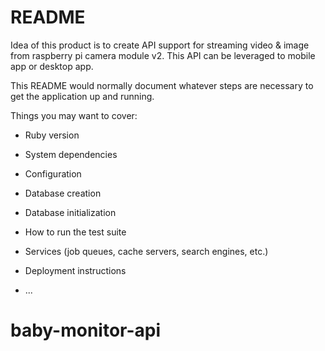 # README

Idea of this product is to create API support for streaming video & image from raspberry pi camera module v2. This API can be leveraged to mobile app or desktop app. 

This README would normally document whatever steps are necessary to get the
application up and running.

Things you may want to cover:

* Ruby version

* System dependencies

* Configuration

* Database creation

* Database initialization

* How to run the test suite

* Services (job queues, cache servers, search engines, etc.)

* Deployment instructions

* ...
# baby-monitor-api
